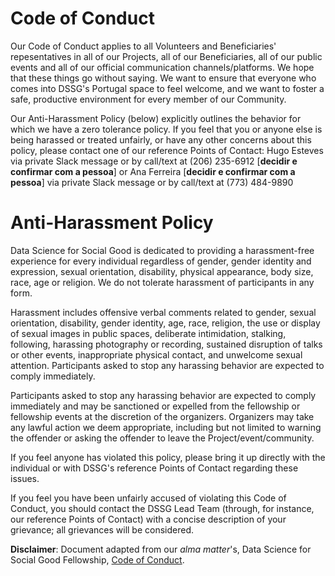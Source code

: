 # Code of Conduct

Our Code of Conduct applies to all Volunteers and Beneficiaries' repesentatives in all of our Projects, all of our Beneficiaries, all of our public events and all of our official communication channels/platforms. We hope that these things go without saying. We want to ensure that everyone who comes into DSSG's Portugal space to feel welcome, and we want to foster a safe, productive environment for every member of our Community.

Our Anti-Harassment Policy (below) explicitly outlines the behavior for which we have a zero tolerance policy. If you feel that you or anyone else is being harassed or treated unfairly, or have any other concerns about this policy, please contact one of our reference Points of Contact: Hugo Esteves via private Slack message or by call/text at (206) 235-6912 [**decidir e confirmar com a pessoa**] or Ana Ferreira [**decidir e confirmar com a pessoa**] via private Slack message or by call/text at (773) 484-9890

# Anti-Harassment Policy

Data Science for Social Good is dedicated to providing a harassment-free experience for every individual regardless of gender, gender identity and expression, sexual orientation, disability, physical appearance, body size, race, age or religion. We do not tolerate harassment of participants in any form.

Harassment includes offensive verbal comments related to gender, sexual orientation, disability, gender identity, age, race, religion, the use or display of sexual images in public spaces, deliberate intimidation, stalking, following, harassing photography or recording, sustained disruption of talks or other events, inappropriate physical contact, and unwelcome sexual attention. Participants asked to stop any harassing behavior are expected to comply immediately.

Participants asked to stop any harassing behavior are expected to comply immediately and may be sanctioned or expelled from the fellowship or fellowship events at the discretion of the organizers. Organizers may take any lawful action we deem appropriate, including but not limited to warning the offender or asking the offender to leave the Project/event/community. 

If you feel anyone has violated this policy, please bring it up directly with the individual or with DSSG's reference Points of Contact regarding these issues.

If you feel you have been unfairly accused of violating this Code of Conduct, you should contact the DSSG Lead Team (through, for instance, our reference Points of Contact) with a concise description of your grievance; all grievances will be considered.

**Disclaimer**: Document adapted from our _alma matter_'s, Data Science for Social Good Fellowship, [Code of Conduct](https://github.com/dssg/dssg-manual/blob/master/manual.md#code-of-conduct).